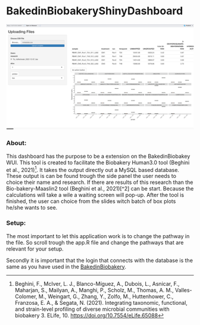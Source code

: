 # BakedinBiobakeryShinyDashboard

![Flowchart application](static/img/dashboard.png)

### About:

This dashboard has the purpose to be a extension on the BakedinBiobakey WUI. This tool is created to facilitate the Biobakery Human3.0 tool (Beghini et al., 2021)[^1]. It takes the output directly out a MySQL based database. These output is can be found trough the side panel the user needs to choice their name and research. If there are results of this research than the Bio-bakery-Maaslin2 tool (Beghini et al., 2021)[^2] can be start. Because the calculations will take a wile a waiting screen will pop-up. After the tool is finished, the user can choice from the slides witch batch of box plots he/she wants to see.



### Setup:

The most important to let this application work is to change the pathway in the file. So scroll trough the app.R file and change the pathways that are relevant for your setup.

Secondly it is important that the login that connects with the database is the same as you have used in the [BakedinBiobakery](https://github.com/GitMasterBart/BakedInBiobakery). 






[^1]: Beghini, F., McIver, L. J., Blanco-Míguez, A., Dubois, L., Asnicar, F., Maharjan, S., Mailyan, A., Manghi, P., Scholz, M., Thomas, A. M., Valles-Colomer, M., Weingart, G., Zhang, Y., Zolfo, M., Huttenhower, C., Franzosa, E. A., & Segata, N. (2021). Integrating taxonomic, functional, and strain-level profiling of diverse microbial communities with biobakery 3. ELife, 10. <https://doi.org/10.7554/eLife.65088>
